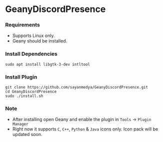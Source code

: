 # GeanyDiscordPresence
### Requirements
+ Supports Linux only.
+ Geany should be installed.
### Install Dependencies
```
sudo apt install libgtk-3-dev intltool
```
### Install Plugin
```
git clone https://github.com/sayanmedya/GeanyDiscordPresence.git
cd GeanyDiscordPresence
sudo ./install.sh
```
### Note
+ After installing open Geany and enable the plugin in `Tools` -> `Plugin Manager`
+ Right now it supports `C`, `C++`, `Python` & `Java` icons only. Icon pack will be updated soon.